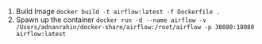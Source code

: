 1. Build Image `docker build -t airflow:latest -f Dockerfile .`
2. Spawn up the container `docker run -d --name airflow -v /Users/adnanrahin/docker-share/airflow:/root/airflow -p 38080:18080 airflow:latest`
